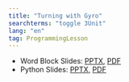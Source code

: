 ```yaml
---
title: "Turning with Gyro"
searchterms: "toggle 3Unit"
lang: "en"
tag: ProgrammingLesson
---
```

 <ul>
 <li class="ng-binding">Word Block Slides:
 <a href="ProgrammingLessons/GyroTurning.pptx">PPTX</a>,
 <a href="ProgrammingLessons/GyroTurning.pdf">PDF</a>
 </li>
 <li class="ng-binding">Python Slides:
 <a href="ProgrammingLessons/GyroTurningPy.pptx">PPTX</a>,
 <a href="ProgrammingLessons/GyroTurningPy.pdf">PDF</a>
 </li>
 </ul>
